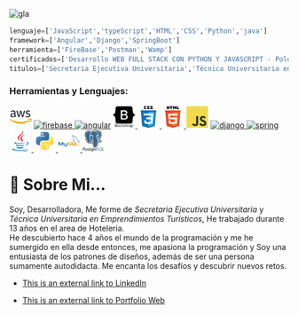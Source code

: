 
 ![gla](https://user-images.githubusercontent.com/91395402/224195268-291d7cee-5a31-47b8-9ead-1d0eb56fb053.gif)


 ```python
lenguaje=['JavaScript','typeScript','HTML','CSS','Python','java']
framework=['Angular','Django','SpringBoot']
herramienta=['FireBase','Postman','Wamp']
certificados=['Desarrollo WEB FULL STACK CON PYTHON Y JAVASCRIPT - PoloTic Misiones','AWS - Silicom Misiones']
titulos=['Secretaria Ejecutiva Universitaria','Técnica Universitaria en Emprendimientos Turísticos']
  ```
  
<h3 align="left">Herramientas y Lenguajes:</h3>
<p align="left"> 
   
<a href="https://aws.amazon.com" target="_blank" rel="noreferrer"> <img src="https://raw.githubusercontent.com/devicons/devicon/master/icons/amazonwebservices/amazonwebservices-original-wordmark.svg" alt="aws" width="40" height="40"/></a> <a href="https://firebase.google.com/" target="_blank" rel="noreferrer"> <img src="https://www.vectorlogo.zone/logos/firebase/firebase-icon.svg" alt="firebase" width="40" height="40"/> </a>
<a href="https://angular.io" target="_blank" rel="noreferrer"> <img src="https://angular.io/assets/images/logos/angular/angular.svg" alt="angular" width="40" height="40"/></a>
<a href="https://getbootstrap.com" target="_blank" rel="noreferrer"> <img src="https://raw.githubusercontent.com/devicons/devicon/master/icons/bootstrap/bootstrap-plain-wordmark.svg" alt="bootstrap" width="40" height="40"/> </a> 
<a href="https://www.w3schools.com/css/" target="_blank" rel="noreferrer"> <img src="https://raw.githubusercontent.com/devicons/devicon/master/icons/css3/css3-original-wordmark.svg" alt="css3" width="40" height="40"/> </a> 
<a href="https://www.w3.org/html/" target="_blank" rel="noreferrer"> <img src="https://raw.githubusercontent.com/devicons/devicon/master/icons/html5/html5-original-wordmark.svg" alt="html5" width="40" height="40"/> </a>
<a href="https://developer.mozilla.org/en-US/docs/Web/JavaScript" target="_blank" rel="noreferrer"> <img src="https://raw.githubusercontent.com/devicons/devicon/master/icons/javascript/javascript-original.svg" alt="javascript" width="40" height="40"/></a>
<a href="https://www.djangoproject.com/" target="_blank" rel="noreferrer"> <img src="https://cdn.worldvectorlogo.com/logos/django.svg" alt="django" width="40" height="40"/> </a>
<a href="https://spring.io/" target="_blank" rel="noreferrer"> <img src="https://www.vectorlogo.zone/logos/springio/springio-icon.svg" alt="spring" width="40" height="40"/> </a>
<a href="https://www.java.com" target="_blank" rel="noreferrer"> <img src="https://raw.githubusercontent.com/devicons/devicon/master/icons/java/java-original.svg" alt="java" width="40" height="40"/> </a>
<a href="https://www.python.org" target="_blank" rel="noreferrer"> <img src="https://raw.githubusercontent.com/devicons/devicon/master/icons/python/python-original.svg" alt="python" width="40" height="40"/> </a>
</a> <a href="https://www.mysql.com/" target="_blank" rel="noreferrer"> <img src="https://raw.githubusercontent.com/devicons/devicon/master/icons/mysql/mysql-original-wordmark.svg" alt="mysql" width="40" height="40"/> </a> <a href="https://www.postgresql.org" target="_blank" rel="noreferrer"> <img src="https://raw.githubusercontent.com/devicons/devicon/master/icons/postgresql/postgresql-original-wordmark.svg" alt="postgresql" width="40" height="40"/> </a>
 
 </p>    
  
 # 👩 Sobre Mi... 
   
Soy, Desarrolladora, Me forme de *Secretaria Ejecutiva Universitaria* y *Técnica Universitaria en Emprendimientos Turísticos*, He trabajado durante 13 años en el area de Hoteleria.  
  He descubierto hace 4 años el mundo de la programación y me he sumergido en ella desde entonces, me apasiona la programación y
  Soy una entusiasta de los patrones de diseños, además de ser una persona sumamente autodidacta.
  Me encanta los desafíos y descubrir nuevos retos.
  
*  [This is an external link to LinkedIn](https://www.linkedin.com/in/gladys-angelica-ramos/)

* [This is an external link to Portfolio Web]( https://glaramos.github.io/Mi-Portfolio/)
